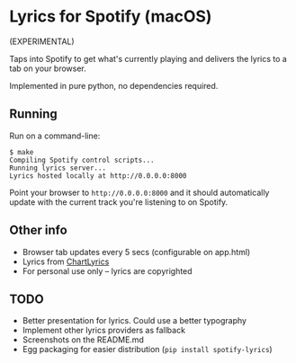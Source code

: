 # Lyrics for Spotify (macOS)

(EXPERIMENTAL)

Taps into Spotify to get what's currently playing and delivers the lyrics to a tab on your browser.

Implemented in pure python, no dependencies required.


## Running

Run on a command-line:

```
$ make
Compiling Spotify control scripts...
Running lyrics server...
Lyrics hosted locally at http://0.0.0.0:8000
```

Point your browser to `http://0.0.0.0:8000` and it should automatically update
with the current track you're listening to on Spotify.


## Other info

- Browser tab updates every 5 secs (configurable on app.html)
- Lyrics from [ChartLyrics](http://www.chartlyrics.com/)
- For personal use only – lyrics are copyrighted


## TODO

- Better presentation for lyrics. Could use a better typography
- Implement other lyrics providers as fallback
- Screenshots on the README.md
- Egg packaging for easier distribution (`pip install spotify-lyrics`)
